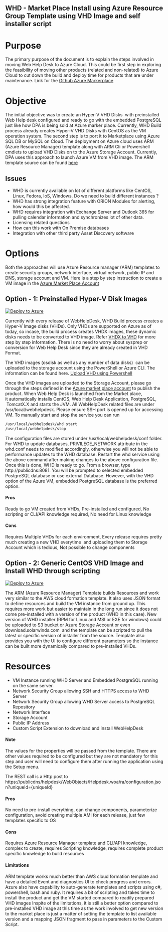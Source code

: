 WHD - Market Place Install using Azure Resource Group Template using VHD Image and self installer script
---------------------------------------------------------------------

# Purpose
The primary purpose of the document is to explain the steps involved in moving Web Help Desk to Azure Cloud. This could be first step in exploring the feasibility of moving other products (related and non-related) to Azure Cloud to cut down the build and deploy time for products that are under maintenance. Link for the [Github Azure Markerplace](https://github.com/solarwinds/marketplaces/tree/master/azure/whd)

# Objective
The initial objective was to create an Hyper-V VHD Disks  with preinstalled Web Help desk configured and ready to go with the embedded PostgreSQL just like how DPA is being sold at Azure marker place. Currently, WHD Build process already creates Hyper-V VHD Disks with CentOS as the VM operation system. The second step is to port it to Marketplace using Azure SQL DB or MySQL on Cloud. The deployment on Azure cloud uses ARM (Azure Resource Manager) template along with ARM Cli or Powershell cmdlets to upload VHD Disks on to the Azure Storage Account. Currently, DPA uses this approach to launch Azure VM from VHD image. The ARM template source can be found [here](https://github.com/solarwinds/marketplaces/blob/master/azure/whd/templates/template.json)

## Issues
* WHD is currently available on lot of different platforms like CentOS, Linux, Fedora, IoS, Windows. Do we need to build different instances ?
* WHD has strong integration feature with ORION Modules for alerting, how would this be affected.
* WHD requires integration with Exchange Server and Outlook 365 for pulling calendar information and synchronizes lot of other data.
* Licensing related questions
* How can this work with On Premise databases
* Integration with other third party Asset Discovery software

# Options

Both the approaches will use Azure Resource manager (ARM) templates to create security groups, network interface, virtual network, public IP and DNS, storage account and VM. Here is a step by step instruction to create a VM image in the [Azure Market Place Account](https://docs.microsoft.com/en-us/azure/marketplace-publishing/marketplace-publishing-vm-image-creation)

## Option - 1: Preinstalled Hyper-V Disk Images

[![Deploy to Azure](http://azuredeploy.net/deploybutton.png)](https://portal.azure.com/#create/Microsoft.Template/uri/https%3A%2F%2Fraw.githubusercontent.com%2Fsolarwinds%2Fmarketplaces%2Fmaster%2Fazure%2Fwhd%2Ftemplates%2FmainTemplate.json)

Currently with every release of WebHelpDesk, WHD Build process creates a Hyper-V Image disks (VHDs). Only VHDs are supported on Azure as of today, so incase, the build process creates VHDX images, these dynamic disks needs to be converted to VHD image. Refer [VHDX to VHD](https://blogs.technet.microsoft.com/cbernier/2013/08/29/converting-hyper-v-vhdx-to-vhd-file-formats-for-use-in-windows-azure/) for more step by step information. There is no need to worry about sysprep or conversion for Web Help Desk since they are already created in VHD Format.

The VHD images (osdisk as well as any number of data disks)  can be uploaded to the storage account using the PowerShell or Azure CLI. The information can be found here. [Upload VHD using Powershell](https://blogs.infosupport.com/creating-a-vm-in-azure-based-on-an-uploaded-vhd/)

Once the VHD images are uploaded to the Storage Account, please go through the steps defined in the [Azure market place account](https://docs.microsoft.com/en-us/azure/marketplace-publishing/marketplace-publishing-vm-image-creation) to publish the product. When Web Help Desk is launched from the Market place, it automatically installs CentOS, Web Help Desk Application, PostgreSQL,  TomcatX.X and starts the JVM. All WebHelpDesk related files are under /usr/local/webhelpdesk. Please ensure SSH port is opened up for accessing VM. To manually start and stop the service you can run

```sh
/usr/local/webhelpdesk/whd start 
/usr/local/webhelpdesk/stop
```

The configuration files are stored under /usr/local/webhelpdesk/conf folder. For WHD to update databases, PRIVILEGE_NETWORK attribute in the whd.conf needs to modified accordingly, otherwise you will not be able to performance updates to the WHD database. Restart the whd service using the above command after making changes to the above configuration file. Once this is done, WHD is ready to go. From a browser, type http://publicdns:8081. You will be prompted to selected embedded PostgreSQL database or use external Database. However, with the VHD option of the Azure VM, embedded PostgreSQL database is the preferred option.

#### Pros
Ready to go VM created from VHDs, Pre-installed and configured, No scripting or CLI/API knowledge required, No need for Linux knowledge

#### Cons
Requires Multiple VHDs for each environment, Every release requires pretty much creating a new VHD everytime  and uploading them to Storage Account which is tedious, Not possible to change components

## Option - 2: Generic CentOS VHD Image and Install WHD through scripting

[![Deploy to Azure](http://azuredeploy.net/deploybutton.png)](https://portal.azure.com/#create/Microsoft.Template/uri/https%3A%2F%2Fraw.githubusercontent.com%2Fsolarwinds%2Fmarketplaces%2Fmaster%2Fazure%2Fwhd%2Ftemplates%2Finstall%2FmainTemplate.json)

The ARM (Azure Resource Manager) Template builds Resources and work very similar to the AWS cloud formation template. It also uses JSON format to define resources and build the VM instance from ground up. This requires more work but easier to maintain in the long run since it does not come pre-installed with a version of the product (WHD in this case). New version of WHD installer (RPM for Linux and MSI or EXE for windows) could be uploaded to S3 bucket or Azure Storage Account or even download.solarwinds.com  and the template can be scripted to pull the latest or specific version of installer from the source. Template also provides you with the UI to configure different parameters so the instance can be built more dynamically compared to pre-installed VHDs.

Resources
========
* VM Instance running WHD Server and Embedded PostgreSQL running on the same server.
* Network Security Group allowing SSH and HTTPS access to WHD Server
* Network Security Group allowing WHD Server access to PostgreSQL Repository
* Network Interface
* Storage Account
* Public IP Address
* Custom Script Extension to download and install WebHelpDesk

#### Note

The values for the properties will be passed from the template. There are other values required to be configured but they are not mandatory for this step and user will need to configure them after running the application using the Setup menu.

The REST call is a Http post to https://publicdns/helpdesk/WebObjects/Helpdesk.woa/ra/configuration.json?uniqueId={uniqueId}

#### Pros

No need to pre-install everything, can change components, parameterize configuration, avoid creating multiple AMI for each release, just few templates specific to OS

#### Cons

Requires Azure Resource Manager template and CLI/API knowledge, complex to create, requires Scripting knowledge, requires complete product specific knowledge to build resources
 
#### Limitations

ARM template works much better than AWS cloud formation template and have a detailed Event and diagnostics UI to check progress and errors. Azure also have capability to auto-generate templates and scripts using c#, powershell, bash and ruby. It requires a bit of scripting and takes time to install the product and get the VM started compared to readily prepared VHD images Inspite of the limitations, it is still a better option compared to pre-installed VHD image at this time as the work involved to get new version to the market place is just a matter of setting the template to list available version and a mapping JSON fragment to pass in parameters to the Custom Script.
